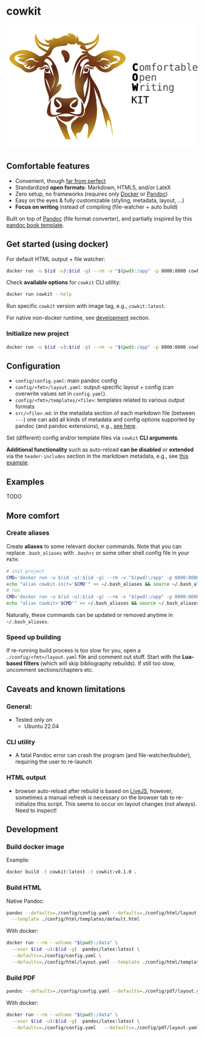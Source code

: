 # cowkit

![cowkit](./assets/img/cowkit_logo.svg)

## Comfortable features

- Convenient, though [far from perfect](#caveats-and-known-limitations)
- Standardized <b>open formats</b>: Markdown, HTML5, and/or LateX
- Zero setup, no frameworks (requires only [Docker](https://docs.docker.com/engine/install/) or [Pandoc](https://pandoc.org/))
- Easy on the eyes & fully customizable (styling, metadata, layout, ...)
- <b>Focus on writing</b> instead of compiling (file-watcher + auto build)

Built on top of [Pandoc](https://pandoc.org/) (file format converter), and partially inspired by this [pandoc book template](https://github.com/wikiti/pandoc-book-template).

## Get started (using docker)

For default HTML output + file watcher:

```sh
docker run -u $(id -u):$(id -g) --rm -v "$(pwd):/app" -p 8000:8000 cowkit
```

Check <b>available options</b> for `cowkit` CLI utility:

```sh
docker run cowkit --help
```
Run specific `cowkit` version with image tag, e.g., `cowkit:latest`.

For native non-docker runtime, see [development](#development) section.

### Initialize new project

```sh
docker run -u $(id -u):$(id -g) --rm -v "$(pwd):/app" -p 8000:8000 cowkit --init
```

## Configuration

- `config/config.yaml`: main pandoc config
- `config/<fmt>/layout.yaml`: output-specific layout + config (can overwrite values set in `config.yaml`).
- `config/<fmt>/templates/<file>`: templates related to various output formats
- `src/<file>.md`: in the metadata section of each markdown file (between `---`) one can add all kinds of metadata and config options supported by pandoc
   (and pandoc extensions), e.g., [see here](https://github.com/svbaelen/cowkit/blob/main/src/00_base.md?plain=1#L3).


Set (different) config and/or template files via `cowkit` <b>CLI arguments</b>.

<b>Additional functionality</b> such as auto-reload <b>can be disabled</b> or <b>extended</b> via the `header-includes` section in the markdown metadata, e.g., see [this example](https://github.com/svbaelen/cowkit/blob/main/src/00_base.md?plain=1#L41).

## Examples

TODO

## More comfort

### Create aliases

Create <b>aliases</b> to some relevant docker commands. Note that you can replace `.bash_aliases` with `.bashrc` or some other shell config file in your `PATH`:

```sh
# init project
CMD='docker run -u $(id -u):$(id -g) --rm -v "$(pwd):/app" -p 8000:8000 cowkit --init'
echo "alias cowkit-init='$CMD'" >> ~/.bash_aliases && source ~/.bash_aliases
# run
CMD='docker run -u $(id -u):$(id -g) --rm -v "$(pwd):/app" -p 8000:8000 cowkit'
echo "alias cowkit='$CMD'" >> ~/.bash_aliases && source ~/.bash_aliases
```

Naturally, these commands can be updated or removed anytime in `~/.bash_aliases`.

### Speed up building

If re-running build process is too slow for you, open a `./config/<fmt>/layout.yaml` file and comment out stuff. Start with the <b>Lua-based
filters</b> (which will skip bibliography rebuilds). If still too slow, uncomment sections/chapters etc.

## Caveats and known limitations

### General:

- Tested only on
  - Ubuntu 22.04

### CLI utility

- A fatal Pandoc error can crash the program (and file-watcher/builder), requiring the user to re-launch

### HTML output

- browser auto-reload after rebuild is based on [LiveJS](https://livejs.com/), however, sometimes a manual refresh is necessary on the browser tab
  to re-initialize this script. This seems to occur on layout changes (not always). Need to inspect!

## Development

### Build docker image

Example:

```sh
docker build -t cowkit:latest -t cowkit:v0.1.0 .
```

### Build HTML

Native Pandoc:

```sh
pandoc --defaults=./config/config.yaml --defaults=./config/html/layout.yaml \
  --template ./config/html/templates/default.html
```

With docker:

```sh
docker run --rm --volume "$(pwd):/data" \
  --user $(id -u):$(id -g)  pandoc/latex:latest \
  --defaults=./config/config.yaml \
  --defaults=./config/html/layout.yaml --template ./config/html/templates/default.html
```

### Build PDF

```sh
pandoc --defaults=./config/config.yaml --defaults=./config/pdf/layout.yaml
```

With docker:

```sh
docker run --rm --volume "$(pwd):/data" \
  --user $(id -u):$(id -g)  pandoc/latex:latest \
  --defaults=./config/config.yaml   --defaults=./config/pdf/layout.yaml
```
